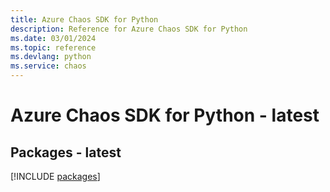 ```yaml
---
title: Azure Chaos SDK for Python
description: Reference for Azure Chaos SDK for Python
ms.date: 03/01/2024
ms.topic: reference
ms.devlang: python
ms.service: chaos
---
```

# Azure Chaos SDK for Python - latest
## Packages - latest
[!INCLUDE [packages](chaos-index.md)]